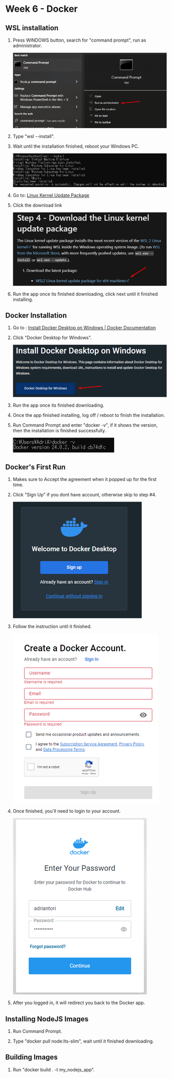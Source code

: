 # Week 6 - Docker

## WSL installation

1. Press WINDOWS button, search for "command prompt", run as administrator.
   
   ![cmd](assets/img/README/2023-07-25-15-45-39-image.png)

2. Type "wsl --install".

3. Wait until the installation finished, reboot your Windows PC.
   
   ![](assets/img/README/2023-07-25-15-57-09-image.png)

4. Go to: [Linux Kernel Update Package](https://learn.microsoft.com/en-us/windows/wsl/install-manual#step-4---download-the-linux-kernel-update-package)

5. Click the download link
   
   ![](assets/img/README/2023-07-25-15-39-04-image.png)

6. Run the app once its finished downloading, click next until it finished installing.

## Docker Installation

1. Go to : [Install Docker Desktop on Windows | Docker Documentation](https://docs.docker.com/desktop/install/windows-install/)

2. Click "Docker Desktop for Windows".
   
   ![](assets/img/README/2023-07-25-16-40-42-image.png)

3. Run the app once its finished downloading.

4. Once the app finished installing, log off / reboot to finish the installation.

5. Run Command Prompt and enter "docker -v", if it shows the version, then the installation is finished successfully.
   
   ![](assets/img/README/2023-07-25-16-43-14-image.png)

## Docker's First Run

1. Makes sure to Accept the agreement when it popped up for the first time.

2. Click "Sign Up" if you dont have account, otherwise skip to step #4.
   
   ![](assets/img/README/2023-07-25-16-45-15-image.png)

3. Follow the instruction until it finished.
   
   ![](assets/img/README/2023-07-25-16-47-52-image.png)

4. Once finished, you'll need to login to your account.
   
   ![](assets/img/README/2023-07-25-16-50-21-image.png)

5. After you logged in, it will redirect you back to the Docker app.

## Installing NodeJS Images

1. Run Command Prompt.

2. Type "docker pull node:lts-slim", wait until it finished downloading.

## Building Images

1. Run "docker build . -t my_nodejs_app".
